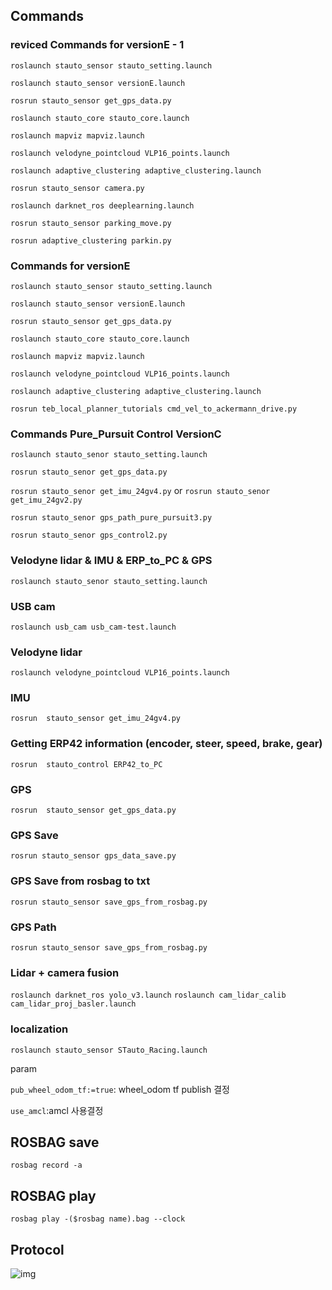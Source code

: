 
## Commands
### reviced Commands for versionE - 1

``roslaunch stauto_sensor stauto_setting.launch``

``roslaunch stauto_sensor versionE.launch``

``rosrun stauto_sensor get_gps_data.py``

``roslaunch stauto_core stauto_core.launch``

``roslaunch mapviz mapviz.launch``

``roslaunch velodyne_pointcloud VLP16_points.launch``

``roslaunch adaptive_clustering adaptive_clustering.launch``

``rosrun stauto_sensor camera.py``

``roslaunch darknet_ros deeplearning.launch``

``rosrun stauto_sensor parking_move.py``

``rosrun adaptive_clustering parkin.py``


### Commands for versionE

``roslaunch stauto_sensor stauto_setting.launch``

``roslaunch stauto_sensor versionE.launch``

``rosrun stauto_sensor get_gps_data.py``

``roslaunch stauto_core stauto_core.launch``

``roslaunch mapviz mapviz.launch``

``roslaunch velodyne_pointcloud VLP16_points.launch``

``roslaunch adaptive_clustering adaptive_clustering.launch``

``rosrun teb_local_planner_tutorials cmd_vel_to_ackermann_drive.py``


### Commands Pure_Pursuit Control VersionC

``roslaunch stauto_senor stauto_setting.launch``

``rosrun stauto_senor get_gps_data.py``

``rosrun stauto_senor get_imu_24gv4.py`` or ``rosrun stauto_senor get_imu_24gv2.py``

``rosrun stauto_senor gps_path_pure_pursuit3.py``

``rosrun stauto_senor gps_control2.py``

### Velodyne lidar & IMU & ERP_to_PC & GPS 

``roslaunch stauto_senor stauto_setting.launch``

### USB cam

``roslaunch usb_cam usb_cam-test.launch ``


### Velodyne lidar

``roslaunch velodyne_pointcloud VLP16_points.launch``


### IMU

``rosrun  stauto_sensor get_imu_24gv4.py 
``

### Getting ERP42 information (encoder, steer, speed, brake, gear)

``rosrun  stauto_control ERP42_to_PC
``

### GPS

``rosrun  stauto_sensor get_gps_data.py 
``

### GPS Save

``rosrun stauto_sensor gps_data_save.py 
``

### GPS Save from rosbag to txt

``rosrun stauto_sensor save_gps_from_rosbag.py
``

### GPS Path

``rosrun stauto_sensor save_gps_from_rosbag.py
``

### Lidar + camera fusion

`` roslaunch darknet_ros yolo_v3.launch ``
``roslaunch cam_lidar_calib cam_lidar_proj_basler.launch``

### localization

``roslaunch stauto_sensor STauto_Racing.launch``

param

``pub_wheel_odom_tf:=true``: wheel_odom tf publish 결정

``use_amcl``:amcl 사용결정

## ROSBAG save

``rosbag record -a ``


## ROSBAG play

``rosbag play -($rosbag name).bag --clock``

## Protocol

![img](./docs/Protocol_set.png)
